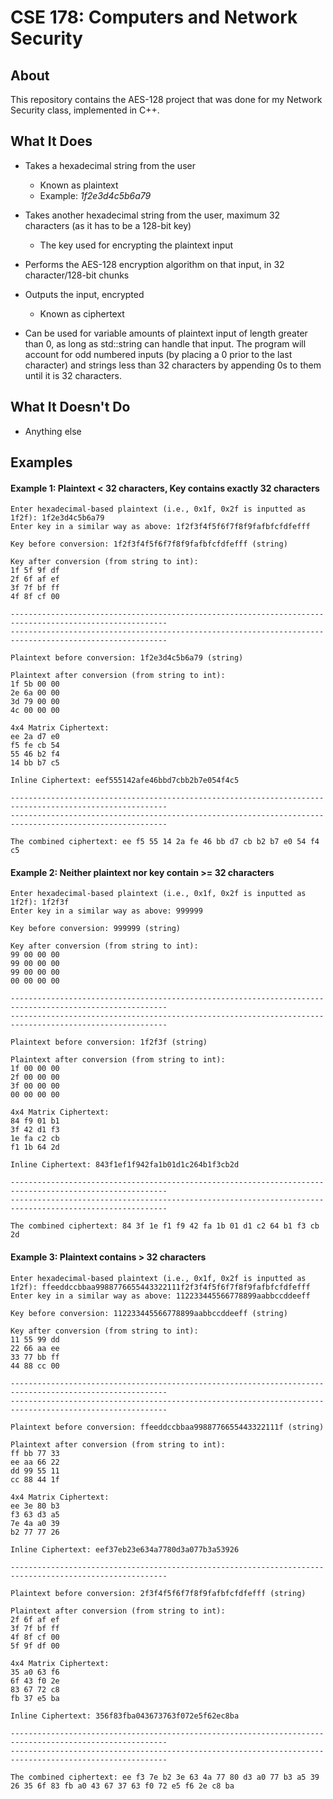 # CSE 178: Computers and Network Security

## About
This repository contains the AES-128 project that was done for my Network Security class, implemented in C++.

## What It Does
- Takes a hexadecimal string from the user
  - Known as plaintext
  - Example: *1f2e3d4c5b6a79*
- Takes another hexadecimal string from the user, maximum 32 characters (as it has to be a 128-bit key)
  - The key used for encrypting the plaintext input
- Performs the AES-128 encryption algorithm on that input, in 32 character/128-bit chunks
- Outputs the input, encrypted
  - Known as ciphertext

- Can be used for variable amounts of plaintext input of length greater than 0, as long as std::string can handle that input. The program will account for odd numbered inputs (by placing a 0 prior to the last character) and strings less than 32 characters by appending 0s to them until it is 32 characters.

## What It **Doesn't** Do
- Anything else

## Examples
#### Example 1: Plaintext < 32 characters, Key contains exactly 32 characters
    Enter hexadecimal-based plaintext (i.e., 0x1f, 0x2f is inputted as 1f2f): 1f2e3d4c5b6a79
    Enter key in a similar way as above: 1f2f3f4f5f6f7f8f9fafbfcfdfefff

    Key before conversion: 1f2f3f4f5f6f7f8f9fafbfcfdfefff (string)

    Key after conversion (from string to int):
    1f 5f 9f df
    2f 6f af ef
    3f 7f bf ff
    4f 8f cf 00

    ---------------------------------------------------------------------------------------------------------
    ---------------------------------------------------------------------------------------------------------

    Plaintext before conversion: 1f2e3d4c5b6a79 (string)

    Plaintext after conversion (from string to int):
    1f 5b 00 00
    2e 6a 00 00
    3d 79 00 00
    4c 00 00 00

    4x4 Matrix Ciphertext:
    ee 2a d7 e0
    f5 fe cb 54
    55 46 b2 f4
    14 bb b7 c5

    Inline Ciphertext: eef555142afe46bbd7cbb2b7e054f4c5

    ---------------------------------------------------------------------------------------------------------
    ---------------------------------------------------------------------------------------------------------

    The combined ciphertext: ee f5 55 14 2a fe 46 bb d7 cb b2 b7 e0 54 f4 c5

#### Example 2: Neither plaintext nor key contain >= 32 characters
    Enter hexadecimal-based plaintext (i.e., 0x1f, 0x2f is inputted as 1f2f): 1f2f3f
    Enter key in a similar way as above: 999999

    Key before conversion: 999999 (string)

    Key after conversion (from string to int):
    99 00 00 00
    99 00 00 00
    99 00 00 00
    00 00 00 00

    ---------------------------------------------------------------------------------------------------------
    ---------------------------------------------------------------------------------------------------------

    Plaintext before conversion: 1f2f3f (string)

    Plaintext after conversion (from string to int):
    1f 00 00 00
    2f 00 00 00
    3f 00 00 00
    00 00 00 00

    4x4 Matrix Ciphertext:
    84 f9 01 b1
    3f 42 d1 f3
    1e fa c2 cb
    f1 1b 64 2d

    Inline Ciphertext: 843f1ef1f942fa1b01d1c264b1f3cb2d

    ---------------------------------------------------------------------------------------------------------
    ---------------------------------------------------------------------------------------------------------

    The combined ciphertext: 84 3f 1e f1 f9 42 fa 1b 01 d1 c2 64 b1 f3 cb 2d

#### Example 3: Plaintext contains > 32 characters
    Enter hexadecimal-based plaintext (i.e., 0x1f, 0x2f is inputted as 1f2f): ffeeddccbbaa9988776655443322111f2f3f4f5f6f7f8f9fafbfcfdfefff
    Enter key in a similar way as above: 112233445566778899aabbccddeeff

    Key before conversion: 112233445566778899aabbccddeeff (string)

    Key after conversion (from string to int):
    11 55 99 dd
    22 66 aa ee
    33 77 bb ff
    44 88 cc 00

    ---------------------------------------------------------------------------------------------------------
    ---------------------------------------------------------------------------------------------------------

    Plaintext before conversion: ffeeddccbbaa9988776655443322111f (string)

    Plaintext after conversion (from string to int):
    ff bb 77 33
    ee aa 66 22
    dd 99 55 11
    cc 88 44 1f

    4x4 Matrix Ciphertext:
    ee 3e 80 b3
    f3 63 d3 a5
    7e 4a a0 39
    b2 77 77 26

    Inline Ciphertext: eef37eb23e634a7780d3a077b3a53926

    ---------------------------------------------------------------------------------------------------------

    Plaintext before conversion: 2f3f4f5f6f7f8f9fafbfcfdfefff (string)

    Plaintext after conversion (from string to int):
    2f 6f af ef
    3f 7f bf ff
    4f 8f cf 00
    5f 9f df 00

    4x4 Matrix Ciphertext:
    35 a0 63 f6
    6f 43 f0 2e
    83 67 72 c8
    fb 37 e5 ba

    Inline Ciphertext: 356f83fba043673763f072e5f62ec8ba

    ---------------------------------------------------------------------------------------------------------
    ---------------------------------------------------------------------------------------------------------

    The combined ciphertext: ee f3 7e b2 3e 63 4a 77 80 d3 a0 77 b3 a5 39 26 35 6f 83 fb a0 43 67 37 63 f0 72 e5 f6 2e c8 ba
